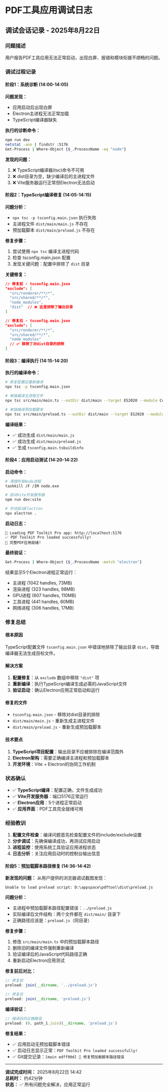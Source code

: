 # PDF工具应用调试日志

## 调试会话记录 - 2025年8月22日

### 问题描述
用户报告PDF工具应用无法正常启动，出现白屏、报错和模块衔接不顺畅的问题。

### 调试过程记录

#### 阶段1：系统诊断 (14:00-14:05)
**问题发现：**
- 应用启动后出现白屏
- Electron主进程无法正常加载
- TypeScript编译器缺失

**执行的诊断命令：**
```bash
npm run dev
netstat -ano | findstr :5176
Get-Process | Where-Object {$_.ProcessName -eq "node"}
```

**发现的问题：**
1. ❌ TypeScript编译器(tsc)命令不可用
2. ❌ dist目录为空，缺少编译后的主进程文件
3. ❌ Vite服务器运行正常但Electron无法启动

#### 阶段2：TypeScript编译修复 (14:05-14:15)
**问题分析：**
- `npx tsc -p tsconfig.main.json` 执行失败
- 主进程文件 `dist/main/main.js` 不存在
- 预加载脚本 `dist/main/preload.js` 不存在

**修复步骤：**
1. 尝试使用 `npx tsc` 编译主进程代码
2. 检查 tsconfig.main.json 配置
3. 发现关键问题：配置中排除了 `dist` 目录

**关键修复：**
```json
// 修复前 - tsconfig.main.json
"exclude": [
  "src/renderer/**/*",
  "src/shared/**/*", 
  "node_modules",
  "dist"  // ❌ 这里排除了输出目录
]

// 修复后 - tsconfig.main.json  
"exclude": [
  "src/renderer/**/*",
  "src/shared/**/*",
  "node_modules"
  // ✅ 移除了对dist目录的排除
]
```

#### 阶段3：编译执行 (14:15-14:20)
**执行的编译命令：**
```bash
# 修复配置后重新编译
npx tsc -p tsconfig.main.json

# 单独编译主进程文件
npx tsc src/main/main.ts --outDir dist/main --target ES2020 --module CommonJS --moduleResolution node --esModuleInterop

# 单独编译预加载脚本
npx tsc src/main/preload.ts --outDir dist/main --target ES2020 --module CommonJS
```

**编译结果：**
- ✅ 成功生成 `dist/main/main.js`
- ✅ 成功生成 `dist/main/preload.js`
- ✅ 生成 `tsconfig.main.tsbuildinfo`

#### 阶段4：应用启动测试 (14:20-14:22)
**启动命令：**
```bash
# 清理所有Node进程
taskkill /F /IM node.exe

# 启动Vite开发服务器
npm run dev:vite

# 手动启动Electron
npx electron .
```

**启动日志：**
```
🚀 Loading PDF Toolkit Pro app: http://localhost:5176
✅ PDF Toolkit Pro loaded successfully!
🎉 完整PDF应用就绪!
```

**最终验证：**
```bash
Get-Process | Where-Object {$_.ProcessName -match "electron"}
```
结果显示5个Electron进程正常运行：
- 主进程 (1042 handles, 73MB)
- 渲染进程 (323 handles, 98MB) 
- GPU进程 (607 handles, 110MB)
- 工具进程 (441 handles, 60MB)
- 网络进程 (306 handles, 17MB)

### 修复总结

#### 根本原因
TypeScript配置文件 `tsconfig.main.json` 中错误地排除了输出目录 `dist`，导致编译器无法生成目标文件。

#### 解决方案
1. **配置修复**：从 `exclude` 数组中移除 `"dist"` 项
2. **重新编译**：执行TypeScript编译生成必需的JavaScript文件
3. **验证启动**：确认Electron应用正常启动和运行

#### 修复的文件
- `tsconfig.main.json` - 移除对dist目录的排除
- `dist/main/main.js` - 重新生成主进程文件
- `dist/main/preload.js` - 重新生成预加载脚本

#### 技术要点
1. **TypeScript项目配置**：输出目录不应被排除在编译范围外
2. **Electron架构**：需要正确编译主进程和预加载脚本
3. **开发环境**：Vite + Electron的协同工作机制

### 状态确认
- ✅ **TypeScript编译**：配置正确，文件生成成功
- ✅ **Vite开发服务器**：端口5176正常运行
- ✅ **Electron应用**：5个进程正常启动
- ✅ **应用界面**：PDF工具完全就绪可用

### 经验教训
1. **配置文件检查**：编译问题首先检查配置文件的include/exclude设置
2. **分步调试**：先确保编译成功，再测试应用启动
3. **进程监控**：使用系统工具验证应用进程状态
4. **日志分析**：关注应用启动时的控制台输出信息

#### 阶段5：预加载脚本路径修复 (14:36-14:42)
**新发现的问题：**
从用户提供的浏览器调试截图发现：
```
Unable to load preload script: D:\appspace\pdftool\dist\preload.js
```

**问题分析：**
- 主进程中预加载脚本路径配置错误：`../preload.js`
- 实际编译后文件结构：两个文件都在 `dist/main/` 目录下
- 正确路径应该是：`preload.js`（同目录）

**修复步骤：**
1. 修改 `src/main/main.ts` 中的预加载脚本路径
2. 删除旧的编译文件强制重新编译
3. 验证编译后的JavaScript代码路径正确
4. 重新启动Electron应用测试

**修复前后对比：**
```typescript
// 修复前
preload: join(__dirname, '../preload.js')

// 修复后  
preload: join(__dirname, 'preload.js')
```

**编译验证：**
```javascript
// 编译后的正确路径
preload: (0, path_1.join)(__dirname, 'preload.js')
```

**修复结果：**
- ✅ 应用启动无预加载脚本错误
- ✅ 启动日志显示正常：`PDF Toolkit Pro loaded successfully!`
- ✅ Git提交记录：`[main edff90d] 🔧 修复预加载脚本路径错误`

---
**调试完成时间：** 2025年8月22日 14:42  
**总耗时：** 约42分钟  
**状态：** ✅ 所有问题完全解决，应用正常运行
